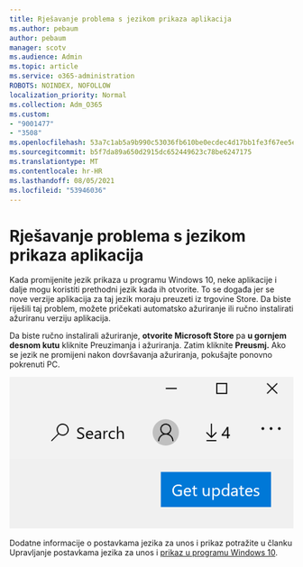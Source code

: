 ```yaml
---
title: Rješavanje problema s jezikom prikaza aplikacija
ms.author: pebaum
author: pebaum
manager: scotv
ms.audience: Admin
ms.topic: article
ms.service: o365-administration
ROBOTS: NOINDEX, NOFOLLOW
localization_priority: Normal
ms.collection: Adm_O365
ms.custom:
- "9001477"
- "3508"
ms.openlocfilehash: 53a7c1ab5a9b990c53036fb610be0ecdec4d17bb1fe3f67ee5e6e2e0028cb55d
ms.sourcegitcommit: b5f7da89a650d2915dc652449623c78be6247175
ms.translationtype: MT
ms.contentlocale: hr-HR
ms.lasthandoff: 08/05/2021
ms.locfileid: "53946036"
---
```

# <a name="fix-the-display-language-of-apps"></a>Rješavanje problema s jezikom prikaza aplikacija

Kada promijenite jezik prikaza u programu Windows 10, neke aplikacije i dalje mogu koristiti prethodni jezik kada ih otvorite. To se događa jer se nove verzije aplikacija za taj jezik moraju preuzeti iz trgovine Store. Da biste riješili taj problem, možete pričekati automatsko ažuriranje ili ručno instalirati ažuriranu verziju aplikacija.

Da biste ručno instalirali ažuriranje, **otvorite Microsoft Store** pa **u gornjem desnom kutu** kliknite Preuzimanja i ažuriranja. Zatim kliknite **Preusmj.** Ako se jezik ne promijeni nakon dovršavanja ažuriranja, pokušajte ponovno pokrenuti PC.

![Nabavite ažuriranja.](media/get-updates.png)

Dodatne informacije o postavkama jezika za unos i prikaz potražite u članku Upravljanje postavkama jezika za unos i [prikaz u programu Windows 10](https://support.microsoft.com/help/4027670/windows-10-add-and-switch-input-and-display-language-preferences).
